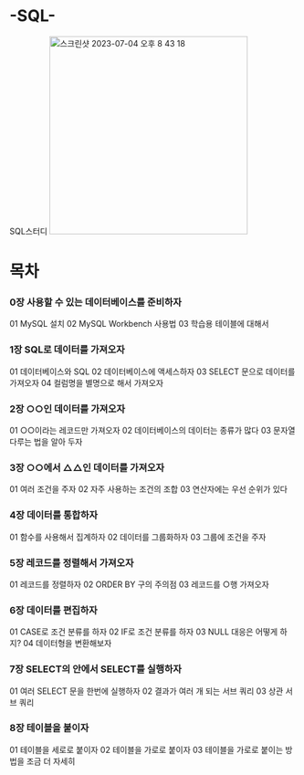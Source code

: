 # -SQL-
SQL스터디
<img width="347" alt="스크린샷 2023-07-04 오후 8 43 18" src="https://github.com/hozyhozy/-SQL-/assets/123252821/4ab8eca1-7b32-49ba-9cd8-967ce364c8dd">

# 목차

### 0장 사용할 수 있는 데이터베이스를 준비하자

01 MySQL 설치
02 MySQL Workbench 사용법
03 학습용 테이블에 대해서

### 1장 SQL로 데이터를 가져오자

01 데이터베이스와 SQL
02 데이터베이스에 액세스하자
03 SELECT 문으로 데이터를 가져오자
04 컬럼명을 별명으로 해서 가져오자

### 2장 ○○인 데이터를 가져오자

01 ○○이라는 레코드만 가져오자
02 데이터베이스의 데이터는 종류가 많다
03 문자열 다루는 법을 알아 두자

### 3장 ○○에서 △△인 데이터를 가져오자

01 여러 조건을 주자
02 자주 사용하는 조건의 조합
03 연산자에는 우선 순위가 있다

### 4장 데이터를 통합하자

01 함수를 사용해서 집계하자
02 데이터를 그룹화하자
03 그룹에 조건을 주자

### 5장 레코드를 정렬해서 가져오자

01 레코드를 정렬하자
02 ORDER BY 구의 주의점
03 레코드를 ○행 가져오자

### 6장 데이터를 편집하자

01 CASE로 조건 분류를 하자
02 IF로 조건 분류를 하자
03 NULL 대응은 어떻게 하지?
04 데이터형을 변환해보자

### 7장 SELECT의 안에서 SELECT를 실행하자

01 여러 SELECT 문을 한번에 실행하자
02 결과가 여러 개 되는 서브 쿼리
03 상관 서브 쿼리

### 8장 테이블을 붙이자

01 테이블을 세로로 붙이자
02 테이블을 가로로 붙이자
03 테이블을 가로로 붙이는 방법을 조금 더 자세히
